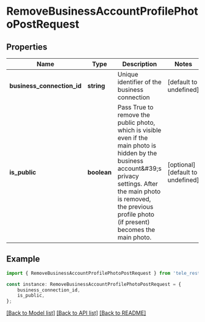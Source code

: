 # RemoveBusinessAccountProfilePhotoPostRequest


## Properties

Name | Type | Description | Notes
------------ | ------------- | ------------- | -------------
**business_connection_id** | **string** | Unique identifier of the business connection | [default to undefined]
**is_public** | **boolean** | Pass True to remove the public photo, which is visible even if the main photo is hidden by the business account\&#39;s privacy settings. After the main photo is removed, the previous profile photo (if present) becomes the main photo. | [optional] [default to undefined]

## Example

```typescript
import { RemoveBusinessAccountProfilePhotoPostRequest } from 'tele_rest';

const instance: RemoveBusinessAccountProfilePhotoPostRequest = {
    business_connection_id,
    is_public,
};
```

[[Back to Model list]](../README.md#documentation-for-models) [[Back to API list]](../README.md#documentation-for-api-endpoints) [[Back to README]](../README.md)
